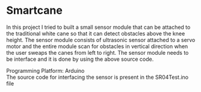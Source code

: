 # Smartcane
In this project I tried to built a small sensor module that can be attached to the traditional white cane so that it can detect obstacles above the knee height. The sensor module consists of ultrasonic sensor attached to a servo motor and the entire module scan for obstacles in vertical direction when the user sweaps the canes  from left to right. The sensor module needs to be interface and it is done by using the above source code.

Programming Platform: Arduino  
The source code for interfacing the sensor is present in the SR04Test.ino file 
